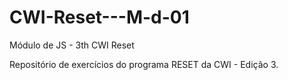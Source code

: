 # CWI-Reset---M-d-01
Módulo de JS - 3th CWI Reset

Repositório de exercícios do programa RESET da CWI - Edição 3.
